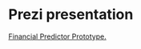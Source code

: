# Prezi presentation
[Financial Predictor Prototype.](http://prezi.com/btfnzyx0r522/?utm_campaign=share&utm_medium=copy&rc=ex0share)